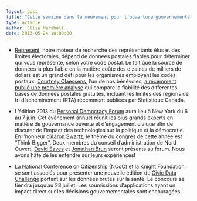 ```yaml
---
layout: post
title: "Cette semaine dans le mouvement pour l’ouverture gouvernementale..."
type: article
author: Ellie Marshall
date: 2013-05-24 10:00:00
---
```

- [Represent](https://represent.opennorth.ca/), notre moteur de recherche des représentants élus et des limites électorales, dépend de données postales fiables pour déterminer qui vous représente, selon votre code postal. Le fait que la source de données la plus fiable en la matière coûte des dizaines de milliers de dollars est un grand défi pour les organismes employant les codes postaux. [Courtney Claessens](http://www.twitter.com/sidewalkballet), l’un de nos bénévoles, [a récemment publié une première analyse](http://blog.opennorth.ca/2013/05/23/lessons-from-represent-postal-code-data-quality/) qui compare la fiabilité des différentes bases de données postales gratuites, incluant les limites des régions de tri d’acheminement (RTA) récemment publiées par Statistique Canada.

- L’édition 2013 du [Personal Democracy Forum](http://personaldemocracy.com/conferences/nyc/2013) aura lieu à New York du 6 au 7 juin. Cet événement annuel réunit les plus grands experts en matière de gouvernance ouverte et d’engagement civique afin de discuter de l’impact des technologies sur la politique et la démocratie. En l’honneur d’[Aaron Swartz](http://techpresident.com/news/23363/democratic-promise-aaron-swartz-1986-2013), le thème du congrès de cette année est “Think Bigger”. Deux membres du conseil d’administration de Nord Ouvert, [David Eaves](http://www.eaves.ca/) et [Jonathan Brun](http://ca.linkedin.com/in/jonathanbrun) seront présents au forum. Nous avons hâte de les entendre sur leurs expériences! 

- La National Conference on Citizenship (NCoC) et la Knight Foundation se sont associés pour présenter une nouvelle édition du [Civic Data Challenge](http://www.civicdatachallenge.org/) portant sur les données brutes sur la santé. Le concours se tiendra jusqu’au 28 juillet. Les soumissions d’applications ayant un impact direct sur les décisions gouvernementales sont encouragées.